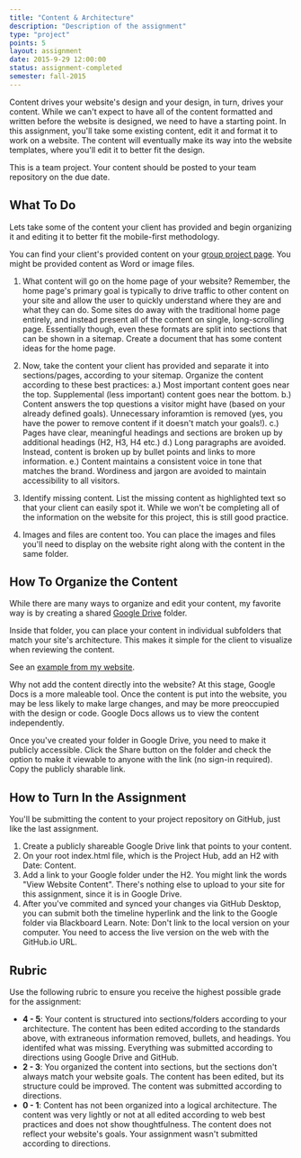 ```yaml
---
title: "Content & Architecture"
description: "Description of the assignment"
type: "project"
points: 5
layout: assignment
date: 2015-9-29 12:00:00
status: assignment-completed
semester: fall-2015
---
```


Content drives your website's design and your design, in turn, drives your content.  While we can't expect to have all of the content formatted and written before the website is designed, we need to have a starting point.  In this assignment, you'll take some existing content, edit it and format it to work on a website.  The content will eventually make its way into the website templates, where you'll edit it to better fit the design.

This is a team project.  Your content should be posted to your team repository on the due date.

## What To Do

Lets take some of the content your client has provided and begin organizing it and editing it to better fit the mobile-first methodology. 

You can find your client's provided content on your [group project page](/class/groups).  You might be provided content as Word or image files. 


1.  What content will go on the home page of your website?  Remember, the home page's primary goal is typically to drive traffic to other content on your site and allow the user to quickly understand where they are and what they can do.  Some sites do away with the traditional home page entirely, and instead present all of the content on single, long-scrolling page.  Essentially though, even these formats are split into sections that can be shown in a sitemap.  Create a document that has some content ideas for the home page.

2.  Now, take the content your client has provided and separate it into sections/pages, according to your sitemap.  Organize the content according to these best practices: a.) Most important content goes near the top.  Supplemental (less important) content goes near the bottom.  b.) Content answers the top questions a visitor might have (based on your already defined goals).  Unnecessary inforamtion is removed (yes, you have the power to remove content if it doesn't match your goals!).  c.) Pages have clear, meaningful headings and sections are broken up by additional headings (H2, H3, H4 etc.) d.) Long paragraphs are avoided.  Instead, content is broken up by bullet points and links to more information. e.) Content maintains a consistent voice in tone that matches the brand.  Wordiness and jargon are avoided to maintain accessibility to all visitors.

3.  Identify missing content.  List the missing content as highlighted text so that your client can easily spot it.  While we won't be completing all of the information on the website for this project, this is still good practice.

4.  Images and files are content too.  You can place the images and files you'll need to display on the website right along with the content in the same folder.

## How To Organize the Content

While there are many ways to organize and edit your content, my favorite way is by creating a shared [Google Drive](http://drive.google.com) folder.  

Inside that folder, you can place your content in individual subfolders that match your site's architecture.  This makes it simple for the client to visualize when reviewing the content.

See an [example from my website](https://drive.google.com/drive/u/0/folders/0ByszO_oMfCZuQU1hN2xnYm9PeEk).

Why not add the content directly into the website?  At this stage, Google Docs is a more maleable tool.  Once the content is put into the website, you may be less likely to make large changes, and may be more preoccupied with the design or code.  Google Docs allows us to view the content independently.

Once you've created your folder in Google Drive, you need to make it publicly accessible.  Click the Share button on the folder and check the option to make it viewable to anyone with the link (no sign-in required).  Copy the publicly sharable link.

## How to Turn In the Assignment

You'll be submitting the content to your project repository on GitHub, just like the last assignment.  

1.  Create a publicly shareable Google Drive link that points to your content.
2.  On your root index.html file, which is the Project Hub, add an H2 with Date: Content.
3.  Add a link to your Google folder under the H2.  You might link the words "View Website Content".  There's nothing else to upload to your site for this assignment, since it is in Google Drive.
4.  After you've commited and synced your changes via GitHub Desktop, you can submit both the timeline hyperlink and the link to the Google folder via Blackboard Learn.  Note: Don't link to the local version on your computer.  You need to access the live version on the web with the GitHub.io URL.

## Rubric

Use the following rubric to ensure you receive the highest possible grade for the assignment:

* **4 - 5**: Your content is structured into sections/folders according to your architecture.  The content has been edited according to the standards above, with extraneous information removed, bullets, and headings.  You identifed what was missing.  Everything was submitted according to directions using Google Drive and GitHub.
* **2 - 3**: You organized the content into sections, but the sections don't always match your website goals.  The content has been edited, but its structure could be improved. The content was submitted according to directions.
* **0 - 1**: Content has not been organized into a logical architecture.  The content was very lightly or not at all edited according to web best practices and does not show thoughtfulness.  The content does not reflect your website's goals.  Your assignment wasn't submitted according to directions.